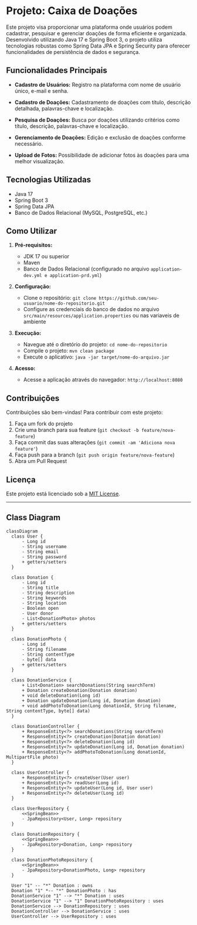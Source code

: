 # Projeto: Caixa de Doações

Este projeto visa proporcionar uma plataforma onde usuários podem cadastrar, pesquisar e gerenciar doações de forma eficiente e organizada. Desenvolvido utilizando Java 17 e Spring Boot 3, o projeto utiliza tecnologias robustas como Spring Data JPA e Spring Security para oferecer funcionalidades de persistência de dados e segurança.

## Funcionalidades Principais

- **Cadastro de Usuários:** Registro na plataforma com nome de usuário único, e-mail e senha.
  
- **Cadastro de Doações:** Cadastramento de doações com título, descrição detalhada, palavras-chave e localização.
  
- **Pesquisa de Doações:** Busca por doações utilizando critérios como título, descrição, palavras-chave e localização.
  
- **Gerenciamento de Doações:** Edição e exclusão de doações conforme necessário.
  
- **Upload de Fotos:** Possibilidade de adicionar fotos às doações para uma melhor visualização.

## Tecnologias Utilizadas

- Java 17
- Spring Boot 3
- Spring Data JPA
- Banco de Dados Relacional (MySQL, PostgreSQL, etc.)

## Como Utilizar

1. **Pré-requisitos:**
   - JDK 17 ou superior
   - Maven
   - Banco de Dados Relacional (configurado no arquivo `application-dev.yml e application-prd.yml`)

2. **Configuração:**
   - Clone o repositório: `git clone https://github.com/seu-usuario/nome-do-repositorio.git`
   - Configure as credenciais do banco de dados no arquivo `src/main/resources/application.properties` ou nas variaveis de ambiente

3. **Execução:**
   - Navegue até o diretório do projeto: `cd nome-do-repositorio`
   - Compile o projeto: `mvn clean package`
   - Execute o aplicativo: `java -jar target/nome-do-arquivo.jar`

4. **Acesso:**
   - Acesse a aplicação através do navegador: `http://localhost:8080`

## Contribuições

Contribuições são bem-vindas! Para contribuir com este projeto:

1. Faça um fork do projeto
2. Crie uma branch para sua feature (`git checkout -b feature/nova-feature`)
3. Faça commit das suas alterações (`git commit -am 'Adiciona nova feature'`)
4. Faça push para a branch (`git push origin feature/nova-feature`)
5. Abra um Pull Request

## Licença

Este projeto está licenciado sob a [MIT License](https://opensource.org/licenses/MIT).

---

  ## Class Diagram

  ```mermaid
classDiagram
    class User {
        - Long id
        - String username
        - String email
        - String password
        + getters/setters
    }

    class Donation {
        - Long id
        - String title
        - String description
        - String keywords
        - String location
        - Boolean open
        - User donor
        - List<DonationPhoto> photos
        + getters/setters
    }

    class DonationPhoto {
        - Long id
        - String filename
        - String contentType
        - byte[] data
        + getters/setters
    }

    class DonationService {
        + List<Donation> searchDonations(String searchTerm)
        + Donation createDonation(Donation donation)
        + void deleteDonation(Long id)
        + Donation updateDonation(Long id, Donation donation)
        + void addPhotoToDonation(Long donationId, String filename, String contentType, byte[] data)
    }

    class DonationController {
        + ResponseEntity<?> searchDonations(String searchTerm)
        + ResponseEntity<?> createDonation(Donation donation)
        + ResponseEntity<?> deleteDonation(Long id)
        + ResponseEntity<?> updateDonation(Long id, Donation donation)
        + ResponseEntity<?> addPhotoToDonation(Long donationId, MultipartFile photo)
    }

    class UserController {
        + ResponseEntity<?> createUser(User user)
        + ResponseEntity<?> readUser(Long id)
        + ResponseEntity<?> updateUser(Long id, User user)
        + ResponseEntity<?> deleteUser(Long id)
    }

    class UserRepository {
        <<SpringBean>>
        - JpaRepository<User, Long> repository
    }

    class DonationRepository {
        <<SpringBean>>
        - JpaRepository<Donation, Long> repository
    }

    class DonationPhotoRepository {
        <<SpringBean>>
        - JpaRepository<DonationPhoto, Long> repository
    }

    User "1" -- "*" Donation : owns
    Donation "1" *-- "*" DonationPhoto : has
    DonationService "1" --> "*" Donation : uses
    DonationService "1" --> "1" DonationPhotoRepository : uses
    DonationService --> DonationRepository : uses
    DonationController --> DonationService : uses
    UserController --> UserRepository : uses
```

